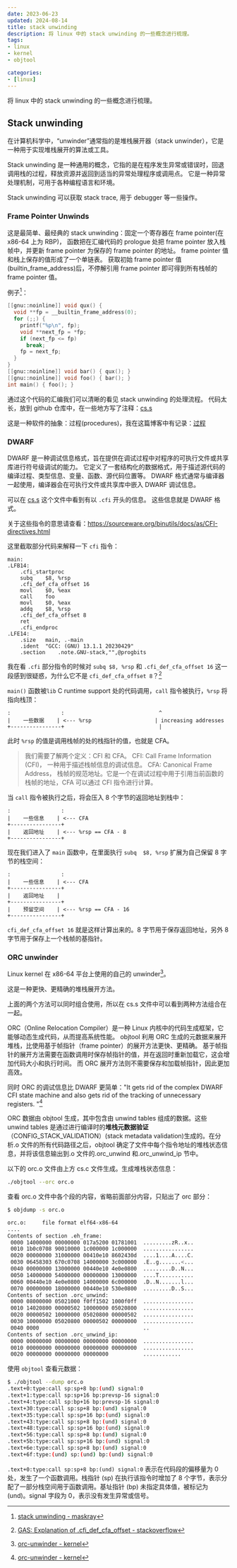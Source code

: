 ```yaml
---
date: 2023-06-23
updated: 2024-08-14
title: stack unwinding
description: 将 linux 中的 stack unwinding 的一些概念进行梳理。
tags:
- linux
- kernel
- objtool

categories:
- [linux]
---
```


将 linux 中的 stack unwinding 的一些概念进行梳理。

## Stack unwinding

在计算机科学中，“unwinder”通常指的是堆栈展开器（stack unwinder），它是一种用于实现堆栈展开的算法或工具。

Stack unwinding 是一种通用的概念，它指的是在程序发生异常或错误时，回退调用栈的过程，释放资源并返回到适当的异常处理程序或调用点。
它是一种异常处理机制，可用于各种编程语言和环境。

Stack unwinding 可以获取 stack trace, 用于 debugger 等一些操作。

### Frame Pointer Unwinds

这是最简单、最经典的 stack unwinding：固定一个寄存器在 frame pointer(在 x86-64 上为 RBP)，
函数把在汇编代码的 prologue 处把 frame pointer 放入栈帧中，并更新 frame pointer 为保存的 frame pointer 的地址。 frame pointer 值和栈上保存的值形成了一个单链表。
获取初始 frame pointer 值(builtin_frame_address)后，不停解引用 frame pointer 即可得到所有栈帧的 frame pointer 值。

例子[^1]：

```c
[[gnu::noinline]] void qux() {
  void **fp = __builtin_frame_address(0);
  for (;;) {
    printf("%p\n", fp);
    void **next_fp = *fp;
    if (next_fp <= fp)
      break;
    fp = next_fp;
  }
}
[[gnu::noinline]] void bar() { qux(); }
[[gnu::noinline]] void foo() { bar(); }
int main() { foo(); }
```

通过这个代码的汇编我们可以清晰的看见 stack unwinding 的处理流程。
代码太长，放到 github 仓库中，在一些地方写了注释：[cs.s](https://github.com/Xunop/notes/blob/main/linux/stack_unwinding/cs.s)

这是一种软件的抽象：过程(procedures)，我在这篇博客中有记录：[过程](https://blog.fooo.in/2023/06/23/CS/cs-procedure)

### DWARF

DWARF 是一种调试信息格式，旨在提供在调试过程中对程序的可执行文件或共享库进行符号级调试的能力。
它定义了一套结构化的数据格式，用于描述源代码的编译过程、类型信息、变量、函数、源代码位置等。
DWARF 格式通常与编译器一起使用，编译器会在可执行文件或共享库中嵌入 DWARF 调试信息。

可以在 [cs.s](https://github.com/Xunop/notes/blob/main/linux/stack_unwinding/cs.s) 这个文件中看到有以 `.cfi` 开头的信息。
这些信息就是 DWARF 格式。

关于这些指令的意思请查看：https://sourceware.org/binutils/docs/as/CFI-directives.html

这里截取部分代码来解释一下 `cfi` 指令：

```assembly
main:
.LFB14:
	.cfi_startproc
	subq	$8, %rsp
	.cfi_def_cfa_offset 16
	movl	$0, %eax
	call	foo
	movl	$0, %eax
	addq	$8, %rsp
	.cfi_def_cfa_offset 8
	ret
	.cfi_endproc
.LFE14:
	.size	main, .-main
	.ident	"GCC: (GNU) 13.1.1 20230429"
	.section	.note.GNU-stack,"",@progbits
```

我在看 `.cfi` 部分指令的时候对 `subq $8, %rsp` 和 `.cfi_def_cfa_offset 16` 这一段感到很疑惑，为什么它不是 `cfi_def_cfa_offset 8`？[^2]

`main()` 函数被`lib` C runtime support 处的代码调用，`call` 指令被执行，`%rsp` 将指向栈顶：

```
:                :                              ^
|    一些数据    | <--- %rsp                    | increasing addresses
+----------------+                              |
```

此时 `%rsp` 的值是调用栈帧的处的栈指针的值，也就是 CFA。

> 我们需要了解两个定义：CFI 和 CFA。
> CFI: Call Frame Information (CFI)， 一种用于描述栈帧信息的调试信息。
> CFA: Canonical Frame Address， 栈帧的规范地址。它是一个在调试过程中用于引用当前函数的栈帧的地址，CFA 可以通过 CFI 指令进行计算。

当 `call` 指令被执行之后，将会压入 8 个字节的返回地址到栈中：

```
:                :
|    一些信息    | <--- CFA
+----------------+
|    返回地址    | <--- %rsp == CFA - 8
+----------------+
```

现在我们进入了 `main` 函数中，在里面执行 `subq	$8, %rsp` 扩展为自己保留 8 字节的栈空间：

```
:                :
|    一些信息    | <--- CFA
+----------------+
|    返回地址    |
+----------------+
|    预留空间    | <--- %rsp == CFA - 16
+----------------+
```

`cfi_def_cfa_offset 16` 就是这样计算出来的。8 字节用于保存返回地址，另外 8 字节用于保存上一个栈帧的基指针。

### ORC unwinder

Linux kernel 在 x86-64 平台上使用的自己的 unwinder[^3]。

这是一种更快、更精确的堆栈展开方法。

上面的两个方法可以同时组合使用，所以在 cs.s 文件中可以看到两种方法组合在一起。

ORC（Online Relocation Compiler）是一种 Linux 内核中的代码生成框架，它能够动态生成代码，从而提高系统性能。
objtool 利用 ORC 生成的元数据来展开堆栈，比使用基于帧指针（frame pointer）的展开方法更快、更精确。
基于帧指针的展开方法需要在函数调用时保存帧指针的值，并在返回时重新加载它，这会增加代码大小和执行时间。
而 ORC 展开方法则不需要保存和加载帧指针，因此更加高效。

同时 ORC 的调试信息比 DWARF 更简单："It gets rid of the complex DWARF CFI state machine and also gets rid of the tracking of unnecessary registers. "[^3]

ORC 数据由 objtool 生成，其中包含由 unwind tables 组成的数据。这些 unwind tables 是通过进行编译时的**堆栈元数据验证**（CONFIG_STACK_VALIDATION）(stack metadata validation)生成的。在分析.o 文件的所有代码路径之后，objtool 确定了文件中每个指令地址的堆栈状态信息，并将该信息输出到.o 文件的.orc_unwind 和.orc_unwind_ip 节中。

以下的 orc.o 文件由上方 cs.c 文件生成。生成堆栈状态信息：

```bash
./objtool --orc orc.o
```

查看 orc.o 文件中各个段的内容，省略前面部分内容，只贴出了 orc 部分：

```bash
$ objdump -s orc.o

orc.o:     file format elf64-x86-64
....
Contents of section .eh_frame:
 0000 14000000 00000000 017a5200 01781001  .........zR..x..
 0010 1b0c0708 90010000 1c000000 1c000000  ................
 0020 00000000 31000000 00410e10 8602430d  ....1....A....C.
 0030 06458303 670c0708 14000000 3c000000  .E..g.......<...
 0040 00000000 13000000 00440e10 4e0e0800  .........D..N...
 0050 14000000 54000000 00000000 13000000  ....T...........
 0060 00440e10 4e0e0800 14000000 6c000000  .D..N.......l...
 0070 00000000 18000000 00440e10 530e0800  .........D..S...
Contents of section .orc_unwind:
 0000 08000000 05021000 f0ff1502 1000f0ff  ................
 0010 14020800 00000502 10000000 05020800  ................
 0020 00000502 10000000 05020800 00000502  ................
 0030 10000000 05020800 00000502 00000000  ................
 0040 0000                                 ..
Contents of section .orc_unwind_ip:
 0000 00000000 00000000 00000000 00000000  ................
 0010 00000000 00000000 00000000 00000000  ................
 0020 00000000 00000000 00000000           ............
```

使用 `objtool` 查看元数据：

```bash
$ ./objtool --dump orc.o
.text+0:type:call sp:sp+8 bp:(und) signal:0
.text+1:type:call sp:sp+16 bp:prevsp-16 signal:0
.text+4:type:call sp:bp+16 bp:prevsp-16 signal:0
.text+30:type:call sp:sp+8 bp:(und) signal:0
.text+35:type:call sp:sp+16 bp:(und) signal:0
.text+43:type:call sp:sp+8 bp:(und) signal:0
.text+48:type:call sp:sp+16 bp:(und) signal:0
.text+56:type:call sp:sp+8 bp:(und) signal:0
.text+5b:type:call sp:sp+16 bp:(und) signal:0
.text+6e:type:call sp:sp+8 bp:(und) signal:0
.text+6f:type:(und) sp:(und) bp:(und) signal:0
```

`.text+0:type:call sp:sp+8 bp:(und) signal:0` 表示在代码段的偏移量为 0 处，发生了一个函数调用。栈指针 (sp) 在执行该指令时增加了 8 个字节，表示分配了一部分栈空间用于函数调用。基址指针 (bp) 未指定具体值，被标记为 (und)。signal 字段为 0，表示没有发生异常或信号。

[^1]: [stack unwinding - maskray](https://maskray.me/blog/2020-11-08-stack-unwinding)
[^2]: [GAS: Explanation of .cfi_def_cfa_offset - stackoverflow](https://stackoverflow.com/questions/7534420/gas-explanation-of-cfi-def-cfa-offset)
[^3]: [orc-unwinder - kernel](https://www.kernel.org/doc/html/next/x86/orc-unwinder.html)
